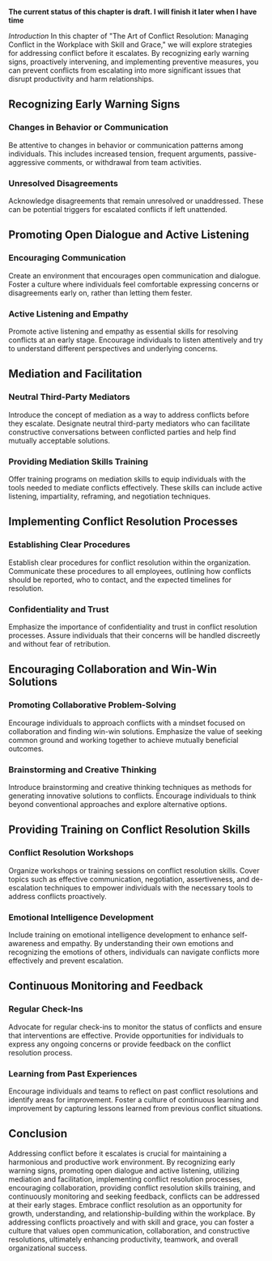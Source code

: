 **The current status of this chapter is draft. I will finish it later when I have time**

*Introduction* In this chapter of "The Art of Conflict Resolution: Managing Conflict in the Workplace with Skill and Grace," we will explore strategies for addressing conflict before it escalates. By recognizing early warning signs, proactively intervening, and implementing preventive measures, you can prevent conflicts from escalating into more significant issues that disrupt productivity and harm relationships.

Recognizing Early Warning Signs
-------------------------------

### Changes in Behavior or Communication

Be attentive to changes in behavior or communication patterns among individuals. This includes increased tension, frequent arguments, passive-aggressive comments, or withdrawal from team activities.

### Unresolved Disagreements

Acknowledge disagreements that remain unresolved or unaddressed. These can be potential triggers for escalated conflicts if left unattended.

Promoting Open Dialogue and Active Listening
--------------------------------------------

### Encouraging Communication

Create an environment that encourages open communication and dialogue. Foster a culture where individuals feel comfortable expressing concerns or disagreements early on, rather than letting them fester.

### Active Listening and Empathy

Promote active listening and empathy as essential skills for resolving conflicts at an early stage. Encourage individuals to listen attentively and try to understand different perspectives and underlying concerns.

Mediation and Facilitation
--------------------------

### Neutral Third-Party Mediators

Introduce the concept of mediation as a way to address conflicts before they escalate. Designate neutral third-party mediators who can facilitate constructive conversations between conflicted parties and help find mutually acceptable solutions.

### Providing Mediation Skills Training

Offer training programs on mediation skills to equip individuals with the tools needed to mediate conflicts effectively. These skills can include active listening, impartiality, reframing, and negotiation techniques.

Implementing Conflict Resolution Processes
------------------------------------------

### Establishing Clear Procedures

Establish clear procedures for conflict resolution within the organization. Communicate these procedures to all employees, outlining how conflicts should be reported, who to contact, and the expected timelines for resolution.

### Confidentiality and Trust

Emphasize the importance of confidentiality and trust in conflict resolution processes. Assure individuals that their concerns will be handled discreetly and without fear of retribution.

Encouraging Collaboration and Win-Win Solutions
-----------------------------------------------

### Promoting Collaborative Problem-Solving

Encourage individuals to approach conflicts with a mindset focused on collaboration and finding win-win solutions. Emphasize the value of seeking common ground and working together to achieve mutually beneficial outcomes.

### Brainstorming and Creative Thinking

Introduce brainstorming and creative thinking techniques as methods for generating innovative solutions to conflicts. Encourage individuals to think beyond conventional approaches and explore alternative options.

Providing Training on Conflict Resolution Skills
------------------------------------------------

### Conflict Resolution Workshops

Organize workshops or training sessions on conflict resolution skills. Cover topics such as effective communication, negotiation, assertiveness, and de-escalation techniques to empower individuals with the necessary tools to address conflicts proactively.

### Emotional Intelligence Development

Include training on emotional intelligence development to enhance self-awareness and empathy. By understanding their own emotions and recognizing the emotions of others, individuals can navigate conflicts more effectively and prevent escalation.

Continuous Monitoring and Feedback
----------------------------------

### Regular Check-Ins

Advocate for regular check-ins to monitor the status of conflicts and ensure that interventions are effective. Provide opportunities for individuals to express any ongoing concerns or provide feedback on the conflict resolution process.

### Learning from Past Experiences

Encourage individuals and teams to reflect on past conflict resolutions and identify areas for improvement. Foster a culture of continuous learning and improvement by capturing lessons learned from previous conflict situations.

Conclusion
----------

Addressing conflict before it escalates is crucial for maintaining a harmonious and productive work environment. By recognizing early warning signs, promoting open dialogue and active listening, utilizing mediation and facilitation, implementing conflict resolution processes, encouraging collaboration, providing conflict resolution skills training, and continuously monitoring and seeking feedback, conflicts can be addressed at their early stages. Embrace conflict resolution as an opportunity for growth, understanding, and relationship-building within the workplace. By addressing conflicts proactively and with skill and grace, you can foster a culture that values open communication, collaboration, and constructive resolutions, ultimately enhancing productivity, teamwork, and overall organizational success.
